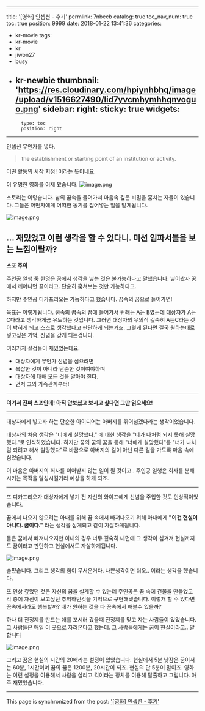 
---
title: '[영화] 인셉션 - 후기'
permlink: 7nbecb
catalog: true
toc_nav_num: true
toc: true
position: 9999
date: 2018-01-22 13:41:36
categories:
- kr-movie
tags:
- kr-movie
- kr
- jiwon27
- busy
- kr-newbie
thumbnail: 'https://res.cloudinary.com/hpiynhbhq/image/upload/v1516627490/lid7yvcmhymhhqnvoguo.png'
sidebar:
    right:
        sticky: true
widgets:
    -
        type: toc
        position: right
---


인셉션
무언가를 넣다.
> the establishment or starting point of an institution or activity.

어떤 활동의 시작 지점! 이라는 뜻이네요.

이 유명한 영화를 어제 봤습니다.
![image.png](https://res.cloudinary.com/hpiynhbhq/image/upload/v1516627490/lid7yvcmhymhhqnvoguo.png)

스토리는 이렇습니다.
남의 꿈속을 들어가서 마음속 깊은 비밀을 훔치는 자들이 있습니다.
그들은 어떤자에게 어떠한 동기를 집어넣는 일을 맡게됩니다.

![image.png](https://res.cloudinary.com/hpiynhbhq/image/upload/v1516628429/tv5gvr4ykrp0fu0ycgtn.png)

...
재밌었고
이런 생각을 할 수 있다니.
미션 임파서블을 보는 느낌이랄까?
---
**스포 주의**

주인공 일행 중 한명은 꿈에서 생각을 넣는 것은 불가능하다고 말했습니다. 
넣어봤자 꿈에서 깨어나면 끝이라고. 
단순히 훔쳐보는 것만 가능하다고.

하지만 주인공 디카프리오는 가능하다고 했습니다.
꿈속의 꿈으로 들어가면!

목표는 이렇게됩니다.
꿈속의 꿈속의 꿈에 들어가서
원래는 A는 B였는데
대상자가 A는 C다라고 생각하게끔 유도하는 것입니다.
그러면 대상자의 무의식 깊숙히 A는C라는 것이 박히게 되고
스스로 생각했다고 판단하게 되는거죠.
그렇게 된다면 결국 원하는대로 넣고싶은 기억, 신념을 갖게 되는겁니다.

여러가지 설정들이 재밌었는데요.

* 대상자에게 무언가 신념을 심으려면 
* 복잡한 것이 아니라 단순한 것이여야하며 
* 대상자에 대해 모든 것을 알아야 한다.
* 먼저 그의 가족관계부터!
----

**여기서 진짜 스포인데! 아직 안보셨고 보시고 싶다면 그만 읽으세요!** 

----

대상자에게 넣고자 하는 단순한 아이디어는 
아버지를 뛰어넘겠다라는 생각이었습니다.

대상자의 처음 생각은 "너에게 실망했다." 에 대한 생각을 
"너가 나처럼 되지 못해 실망했다."로 인식하였습니다.
하지만 꿈의 꿈의 꿈을 통해 
"너에게 실망했다"를  "너가 나처럼 되려고 해서 실망했다"로 바꿈으로
아버지의 길이 아닌 다른 길을 가도록 마음 속에 심었습니다.

이 마음은 아버지의 회사를 이어받지 않는 일이 될 것이고..
주인공 일행은 회사를 분해시키는 목적을 달성시킬거라 예상을 하게 되죠.

---

또 디카프리오가 대상자에게 넣기 전
자신의 와이프에게 신념을 주입한 것도 인상적이었습니다.

꿈에서 나오지 않으려는 아내를 위해
꿈 속에서 빠져나오기 위해
아내에게 **"이건 현실이 아니다. 꿈이다."**
라는 생각을 심게되고 같이 자살하게됩니다.

둘은 꿈에서 빠져나오지만 
아내의 경우 너무 깊숙히 내면에 그 생각이 심겨져
현실까지도 꿈이라고 판단하고 현실에서도 자살하게됩니다.

![image.png](https://res.cloudinary.com/hpiynhbhq/image/upload/v1516628471/otwjgvasyq91ltk3xnhg.png)


슬펐습니다.
그리고 생각의 힘이 무서운거다. 나쁜생각이면 
더욱.. 이라는 생각을 했습니다.

또 인상 깊었던 것은
자신의 꿈을 설계할 수 있는데
주인공은 꿈 속에 건물을 만들었고
각 층에 자신이 보고싶던 추억하던것을 기억으로 구현해냈습니다.
이렇개 할 수 있다면 꿈속에서라도 행복할까?
내가 원하는 것을 다 꿈속에서 해볼수 있을까?

하나 더
진정제를 만드는 애를 꼬시러 갔을때
진정제를 맞고 자는 사람들이 있었습니다. 
그 사람들은 매일 이 곳으로 자러온다고 했는데. 
그 사람들에게는 꿈이 현실이라고.. 말합니다

![image.png](https://res.cloudinary.com/hpiynhbhq/image/upload/v1516628339/t7gthhhlez31zxgslvhe.png)


그리고 꿈은 현실의 시간의 20배라는 설정이 있었습니다.
현실에서 5분 낮잠은 꿈이서는 60분, 1시간이며
꿈의 꿈은 1200분, 20시간이 되죠.
현실의 단 5분이 말이죠.
영화는 이런 설정을 이용해서
사람을 살리고
킥이라는 장치를 이용해 탈출하고 그럽니다.
아주 재밌었습니다.

- - -

This page is synchronized from the post: ['[영화] 인셉션 - 후기'](https://steemit.com/@jacobyu/7nbecb)
